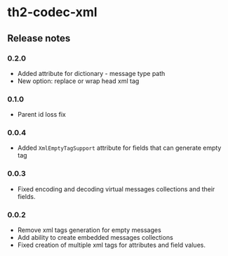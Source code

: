 # th2-codec-xml

## Release notes


### 0.2.0
+ Added attribute for dictionary - message type path
+ New option: replace or wrap head xml tag

### 0.1.0
+ Parent id loss fix

### 0.0.4
+ Added `XmlEmptyTagSupport` attribute for fields that can generate empty tag

### 0.0.3
+ Fixed encoding and decoding virtual messages collections and their fields.

### 0.0.2
+ Remove xml tags generation for empty messages
+ Add ability to create embedded messages collections
+ Fixed creation of multiple xml tags for attributes and field values.